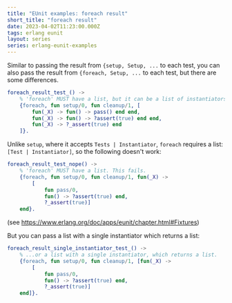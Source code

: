 ```yaml
---
title: "EUnit examples: foreach result"
short_title: "foreach result"
date: 2023-04-02T11:23:00.000Z
tags: erlang eunit
layout: series
series: erlang-eunit-examples
---
```


Similar to passing the result from `{setup, Setup, ...` to each test, you can also pass the result from `{foreach,
Setup, ...` to each test, but there are some differences.

```erlang
foreach_result_test_() ->
    % 'foreach' MUST have a list, but it can be a list of instantiators.
    {foreach, fun setup/0, fun cleanup/1, [
        fun(_X) -> fun() -> pass() end end,
        fun(_X) -> fun() -> ?assert(true) end end,
        fun(_X) -> ?_assert(true) end
    ]}.
```

Unlike `setup`, where it accepts `Tests | Instantiator`, `foreach` requires a list: `[Test | Instantiator]`, so the
following doesn't work:

```erlang
foreach_result_test_nope() ->
    % 'foreach' MUST have a list. This fails.
    {foreach, fun setup/0, fun cleanup/1, fun(_X) ->
        [
            fun pass/0,
            fun() -> ?assert(true) end,
            ?_assert(true)]
    end}.
```

(see <https://www.erlang.org/doc/apps/eunit/chapter.html#Fixtures>)

But you can pass a list with a single instantiator which returns a list:

```erlang
foreach_result_single_instantiator_test_() ->
    % ...or a list with a single instantiator, which returns a list.
    {foreach, fun setup/0, fun cleanup/1, [fun(_X) ->
        [
            fun pass/0,
            fun() -> ?assert(true) end,
            ?_assert(true)]
    end]}.
```

